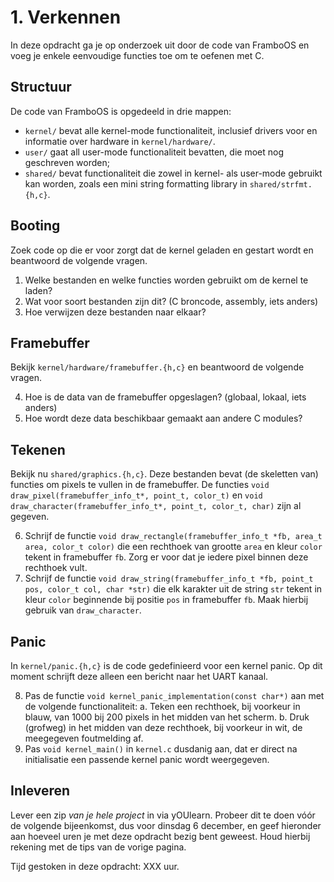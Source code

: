# 1. Verkennen

In deze opdracht ga je op onderzoek uit door de code van FramboOS
en voeg je enkele eenvoudige functies toe om te oefenen met C.

## Structuur

De code van FramboOS is opgedeeld in drie mappen:

* `kernel/` bevat alle kernel-mode functionaliteit, inclusief drivers voor en informatie over hardware in `kernel/hardware/`.
* `user/` gaat all user-mode functionaliteit bevatten, die moet nog geschreven worden;
* `shared/` bevat functionaliteit die zowel in kernel- als user-mode gebruikt kan worden, zoals een mini string formatting library in `shared/strfmt.{h,c}`.

## Booting

Zoek code op die er voor zorgt dat de kernel geladen en gestart wordt en beantwoord de volgende vragen.

1. Welke bestanden en welke functies worden gebruikt om de kernel te laden?
2. Wat voor soort bestanden zijn dit? (C broncode, assembly, iets anders)
3. Hoe verwijzen deze bestanden naar elkaar?

##  Framebuffer

Bekijk `kernel/hardware/framebuffer.{h,c}` en beantwoord de volgende vragen.

4. Hoe is de data van de framebuffer opgeslagen? (globaal, lokaal, iets anders)
5. Hoe wordt deze data beschikbaar gemaakt aan andere C modules?

## Tekenen

Bekijk nu `shared/graphics.{h,c}`.
Deze bestanden bevat (de skeletten van) functies om pixels te vullen in de framebuffer.
De functies `void draw_pixel(framebuffer_info_t*, point_t, color_t)` en `void draw_character(framebuffer_info_t*, point_t, color_t, char)` zijn al gegeven.

6. Schrijf de functie `void draw_rectangle(framebuffer_info_t *fb, area_t area, color_t color)` die een rechthoek van grootte `area` en kleur `color` tekent in framebuffer `fb`.
   Zorg er voor dat je iedere pixel binnen deze rechthoek vult.
7. Schrijf de functie `void draw_string(framebuffer_info_t *fb, point_t pos, color_t col, char *str)` die elk karakter uit de string `str` tekent in kleur `color` beginnende bij positie `pos` in framebuffer `fb`.
   Maak hierbij gebruik van `draw_character`.

## Panic

In `kernel/panic.{h,c}` is de code gedefinieerd voor een kernel panic.
Op dit moment schrijft deze alleen een bericht naar het UART kanaal.

8. Pas de functie `void kernel_panic_implementation(const char*)` aan met de volgende functionaliteit:
   a. Teken een rechthoek, bij voorkeur in blauw, van 1000 bij 200 pixels in het midden van het scherm.
   b. Druk (grofweg) in het midden van deze rechthoek, bij voorkeur in wit, de meegegeven foutmelding af.
9. Pas `void kernel_main()` in `kernel.c` dusdanig aan, dat er direct na initialisatie een passende kernel panic wordt weergegeven.

## Inleveren

Lever een zip *van je hele project* in via yOUlearn.
Probeer dit te doen vóór de volgende bijeenkomst, dus voor dinsdag 6 december,
en geef hieronder aan hoeveel uren je met deze opdracht bezig bent geweest.
Houd hierbij rekening met de tips van de vorige pagina.

Tijd gestoken in deze opdracht: XXX uur.

